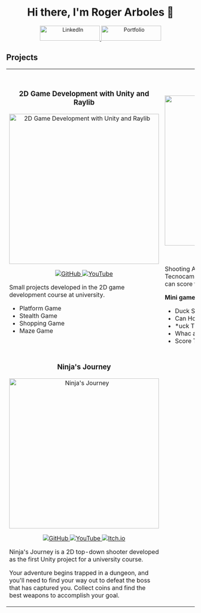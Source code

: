 <div align="center">
  <h1>Hi there, I'm Roger Arboles 👋</h1>
</div>

<p align="center">
  <a href="https://www.linkedin.com/in/roger-arboles-sanchis">
    <img src="https://img.shields.io/badge/LINKEDIN-blue?style=for-the-badge&logo=linkedin&logoColor=white" alt="LinkedIn" width="160" height="40">
  </a>
  <a href="https://rogerarboles.notion.site/Roger-Arboles-Portfolio-66389b4de1494804a109232525263eb5?pvs=74">
    <img src="https://img.shields.io/badge/PORTFOLIO-cyan?style=for-the-badge&logo=notion&logoColor=black" alt="Portfolio" width="160" height="40">
  </a>
</p>

## Projects

<table>
  <tr>
    <!-- 2D Game Development Project -->
    <td width="50%">
      <h3 align="center">2D Game Development with Unity and Raylib</h3>
      <div align="center">
        <a href="https://github.com/ruchi546/2D_Game_Development_Course" target="_blank">
          <img src="https://imgur.com/1XIwVLz.png" width="400" alt="2D Game Development with Unity and Raylib">
        </a>
        <p>
          <a href="https://github.com/ruchi546/2D_Game_Development_Course">
            <img src="https://img.shields.io/badge/GITHUB-white?style=for-the-badge&logo=github&logoColor=black" alt="GitHub">
          </a>
          <a href="https://www.youtube.com/watch?v=iea4gnHGzBk">
            <img src="https://img.shields.io/badge/YOUTUBE-red?style=for-the-badge&Color=black" alt="YouTube">
          </a>
        </p>
        <p align="left">
          Small projects developed in the 2D game development course at university.
        </p>
        <p align="left">
          <ul align="left">
            <li>Platform Game</li>
            <li>Stealth Game</li>
            <li>Shopping Game</li>
            <li>Maze Game</li>
          </ul>
        </p>
      </div>
    </td>
    <!-- Shooting Arcade Project -->
    <td width="50%">
      <h3 align="center">Shooting Arcade</h3>
      <div align="center">
        <a href="https://github.com/ruchi546/ShootingArcade" target="_blank">
          <img src="https://imgur.com/fEeXrHg.png" width="400" alt="Shooting Arcade">
        </a>
        <p>
          <a href="https://github.com/ruchi546/ShootingArcade">
            <img src="https://img.shields.io/badge/GITHUB-white?style=for-the-badge&logo=github&logoColor=black" alt="GitHub">
          </a>
          <a href="https://www.youtube.com/watch?v=yIFLiInLeOE">
            <img src="https://img.shields.io/badge/YOUTUBE-red?style=for-the-badge&Color=black" alt="YouTube">
          </a>
          <a href="https://ruchi546.itch.io/shootingarcade" target="_blank">
            <img src="https://img.shields.io/badge/ITCH.io-gray?style=for-the-badge&logo=itch.io&logoColor=white" alt="Itch.io">
          </a>
        </p>
        <p align="left">
          Shooting Arcade mini-games made for LoveJam Tecnocampus using LOVE2D (LUA) Framework. Who can score the most points?
        </p>
        <p align="left">
          <strong>Mini games:</strong>
          <ul align="left">
            <li>Duck Shooting</li>
            <li>Can Hop</li>
            <li>*uck The Killer</li>
            <li>Whac a Mole</li>
            <li>Score Table</li>
          </ul>
      </p>
  </tr>
  <tr>
    <!-- Ninja's Journey Project -->
    <td width="50%">
      <h3 align="center">Ninja's Journey</h3>
      <div align="center">
        <a href="https://github.com/ruchi546/Ninja-s_Journey" target="_blank">
          <img src="https://imgur.com/4mHL6ph.png" width="400" alt="Ninja's Journey">
        </a>
        <p>
          <a href="https://github.com/ruchi546/Ninja-s_Journey">
            <img src="https://img.shields.io/badge/GITHUB-white?style=for-the-badge&logo=github&logoColor=black" alt="GitHub">
          </a>
          <a href="https://www.youtube.com/watch?v=oaV77A0xb78">
            <img src="https://img.shields.io/badge/YOUTUBE-red?style=for-the-badge&Color=black" alt="YouTube">
          </a>
          <a href="https://ruchi546.itch.io/ninjas-journey" target="_blank">
            <img src="https://img.shields.io/badge/ITCH.io-gray?style=for-the-badge&logo=itch.io&logoColor=white" alt="Itch.io">
          </a>
        </p>
        <p align="left">
          Ninja's Journey is a 2D top-down shooter developed as the first Unity project for a university course.
        </p>
        <p align="left">
          Your adventure begins trapped in a dungeon, and you'll need to find your way out to defeat the boss that has captured you. Collect coins and find the best weapons to accomplish your goal.
        </p>
      </div>
    </td>
  </tr>
</table>
